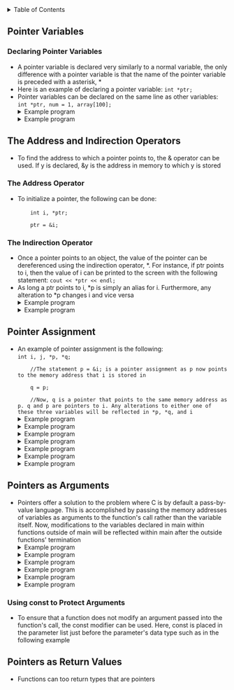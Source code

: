 <details>
<summary>Table of Contents</summary>
<ol>
  <li>
    <a href='#pointer-variables'>Pointer Variables</a>
  </li> 
  <li>
    <a href='#the-address-and-indirection-operators'>The Address and Indirection Operators</a>
  </li> 
  <li>
    <a href='#pointer-assignment'>Pointer Assignment</a>
  </li> 
  <li>
    <a href='#pointers-as-arguments'>Pointers as Arguments</a>
  </li> 
  <li>
    <a href='#pointers-as-return-values'>Pointers as Return Values</a>
  </li> 
</ol>
</details>

## Pointer Variables
### Declaring Pointer Variables
<ul>
  <li>A pointer variable is declared very similarly to a normal variable, the only difference with a pointer variable is that the name of the pointer variable is preceded with a asterisk, *</li>
  <li>Here is an example of declaring a pointer variable: <code>int *ptr;</code></li>
  <li>Pointer variables can be declared on the same line as other variables: <code>int *ptr, num = 1, array[100];</code></li>  
  <details>
    <summary>Example program</summary>

```cpp
#include <iostream>
using namespace std;

int main()
{
    //variable declarations and initialization
    int arr[] = {5, 8, 2, 9}, *ptr, n = 9;
    ptr = &n;
    
    cout << "The memory address of ptr is: " << ptr << endl;
    
    //for loop which displays the memory addresses of each index of an array
    for (int i = 0; i < 4; i++)
        cout << "Memory address of arr[" << i << "] = " << &arr[i] << endl;    
    
    return 0;
}
```
<ul>  
  <details>
    <summary>Output</summary>
      <pre>
        <code>
The memory address of ptr is: 0x16b31342c
Memory address of arr[0] = 0x16b313440
Memory address of arr[1] = 0x16b313444
Memory address of arr[2] = 0x16b313448
Memory address of arr[3] = 0x16b31344c
        </code>
      </pre>  
    </details>
  </ul>  
  </details> 
  <details>
    <summary>Example program</summary>

```cpp
//Write a function definition that would exchange the values of the variables i and j successfully? swap(&i, &j);
```
<ul>  
  <details>
    <summary>Output</summary>
      <pre>
        <code>
void swap(int *x, int *y)
{
    int temp = *x;
    *x = *y;
    *y = temp;
}        
        </code>
      </pre>  
    </details>
  </ul>  
  </details> 
</ul>

## The Address and Indirection Operators
<ul>
  <li>To find the address to which a pointer points to, the & operator can be used. If y is declared, &y is the address in memory to which y is stored</li>
</ul> 

### The Address Operator
<ul>
  <li>To initialize a pointer, the following can be done:<br />
  <code>
    int i, *ptr;<br />
    ptr = &i;</code>
  </li>
</ul> 

### The Indirection Operator
<ul>
  <li>Once a pointer points to an object, the value of the pointer can be dereferenced using the indirection operator, *. For instance, if ptr points to i, then the value of i can be printed to the screen with the following statement: <code>cout << *ptr << endl;</code></li>
  <li>As long a ptr points to i, *p is simply an alias for i. Furthermore, any alteration to *p changes i and vice versa</li>  
  <details>
    <summary>Example program</summary>

```cpp
//What are the errors in this program?
#include <iostream>            //1
using namespace std;

int main()                     //2
{
    int a = 10, *p;            //3
    *p = &a;                   //4
    
    if (a == 10)               //5
        int a = 20;            //6
    else                       //7
        p = a;                 //8
    
    cout << *p << a << endl;   //9       
    
    return 0;                  //10
}
```
<ul>  
  <details>
    <summary>Output</summary>
      <pre>
        <code>
4. Dereferenced pointer cannot be assigned a variable's address
6. Variable a has already been declared int line 3
8. Pointer only can be assigned a variable's address
        </code>
      </pre>  
    </details>
  </ul>  
  </details> 
  <details>
    <summary>Example program</summary>

```cpp
//What are the errors in this program?
#include <iostream>                   //1
using namespace std;

int main()                            //2
{
    int arr[3] = {1, 2, 3}            //3
    int *ptr = arr;                   //4
    
    for (int i = 0; i < 4; i++)       //5
    {
        if (i = 2)                    //6
            cout << *(ptr++) << " ";  //7
        else if (ptr[i] > 3)          //8
            cout << ptr[i] << " ";    //9 
    }               
    
    return 0;                         //10
}
```
<ul>  
  <details>
    <summary>Output</summary>
      <pre>
        <code>
6. Comparison operator is ==
8. ptr[3] is out of bounds as size of array is 3, not 4 
        </code>
      </pre>  
    </details>
  </ul>  
  </details> 
</ul>    

## Pointer Assignment
<ul>
  <li>An example of pointer assignment is the following:<br />
  <code>int i, j, *p, *q;<br />
    //The statement p = &i; is a pointer assignment as p now points to the memory address that i is stored in<br />
    q = p;<br />
    //Now, q is a pointer that points to the same memory address as p. q and p are pointers to i. Any alterations to either one of these three variables will be reflected in *p, *q, and i</code></li>
  <details>
    <summary>Example program</summary>

```cpp
#include <iostream>
using namespace std;

int main()
{
    //variable declarations and initialization
    int arr[] = {1, 2, 3, 4, 5};
    int *ptr = arr;
    
    cout << "Initial: *ptr = " << *ptr << endl;          
    cout << "Next: *(ptr + 2) = " << *(ptr + 2) << endl; 
    *ptr += 2;                                     
    *(ptr + 3) -= 1;                               
    
    cout << "After modification: *ptr = " << *ptr << ", *(ptr + 3) = " << *(ptr + 3) << endl;
    
    ptr++;
    cout << "Pointer moved: *ptr = " << *ptr << endl;
    
    return 0;
}
```
<ul>  
  <details>
    <summary>Output</summary>
      <pre>
        <code>
Initial: *ptr = 1
Next: *(ptr + 2) = 3
After modification: *ptr = 3, *(ptr + 3) = 3
Pointer moved: *ptr = 2
        </code>
      </pre>  
    </details>
  </ul>  
  </details> 
  <details>
    <summary>Example program</summary>

```cpp
#include <iostream>
using namespace std;

int main()
{
    //variable declarations and initialization
    int arr[] = {10, 20, 30, 40, 50};
    int *ptr1 = arr;     //*ptr1 = 10
    int *ptr2 = arr + 3; //*ptr2 = 40
    
    *ptr1 = *ptr2;       //*ptr1 = 40, arr[0] = 40
    ptr2 = ptr1 + 1;     //ptr2 = arr + 1, *ptr2 = 20
    
    cout << "*ptr1 = " << *ptr1 << ", *ptr2 = " << *ptr2 << endl;
    
    *ptr2 = 100;
    
    for (int i = 0; i < 5; i++)
        cout << "arr[" << i << "] = " << arr[i] << endl;
    
    return 0;
}
```
<ul>  
  <details>
    <summary>Output</summary>
      <pre>
        <code>
*ptr1 = 40, *ptr2 = 20
arr[0] = 40
arr[1] = 100
arr[2] = 30
arr[3] = 40
arr[4] = 50          
        </code>
      </pre>  
    </details>
  </ul>  
  </details>
  <details>
    <summary>Example program</summary>

```cpp
#include <iostream>
using namespace std;

int main()
{
    //variable declarations and initialization
    int x = 10;
    int y = 20;
    int *ptr1 = &x;
    int *ptr2 = &y;
    
    cout << "Before: x = " << x << ", y = " << y << endl;
    
    *ptr1 = *ptr2;    //*ptr1 = 20, x = 20
    ptr2 = ptr1;      //ptr2 = &x, x = 20, ptr1
    *ptr2 = 50;       //*ptr2 = 50, x = 50
    
    cout << "After: x = " << x << ", y = " << y << endl;
    
    return 0;
}
```
<ul>  
  <details>
    <summary>Output</summary>
      <pre>
        <code>
Before: x = 10, y = 20
After: x = 50, y = 20     
        </code>
      </pre>  
    </details>
  </ul>  
  </details>
  <details>
    <summary>Example program</summary>

```cpp
#include <iostream>
using namespace std;

int main()
{
    //variable declarations and initialization
    int a = 100, b = 200, c = 300;
    int *ptr1 = &a;    //*ptr1 = 100  
    int *ptr2 = &b;    //*ptr2 = 200 
    int *ptr3 = &c;    //*ptr3 = 300
    
    *ptr2 = *ptr1;     //*ptr2 = 100, b = 100
    ptr3 = ptr1;       //ptr3 now points to a, ptr1 = &a, ptr3 = &a, *ptr3 = a, a = 100
    
    cout << "After assignments: a = " << a << ", b = " << b << ", c = " << c << endl;
    
    *ptr3 = 500;       //ptr3 = &a, *ptr3 = 500, a = 500
    
    cout << "After modification: a = " << a << ", b = " << b << ", c = " << c << endl;
    
    return 0;
}
```
<ul>  
  <details>
    <summary>Output</summary>
      <pre>
        <code>
After assignments: a = 100, b = 100, c = 300
After modification: a = 500, b = 100, c = 300   
        </code>
      </pre>  
    </details>
  </ul>  
  </details>
  <details>
    <summary>Example program</summary>

```cpp
#include <iostream>
using namespace std;

int main()
{
    //variable declarations and initialization
    int a = 5;
    int b = 10;
    int *ptr1 = &a;
    int *ptr2 = &b;
    
    *ptr1 = *ptr2;       //*ptr1 = 10, ptr1 = &a, a = 10
    *ptr2 = *ptr1 + 5;   //*ptr2 = 15, prt2 = &b, b = 15
    
    cout << "a = " << a << ", b = " << b << endl;
    cout << "*ptr1 = " << *ptr1 << ", *ptr2 = " << *ptr2 << endl;
    
    return 0;
}
```
<ul>  
  <details>
    <summary>Output</summary>
      <pre>
        <code>
a = 10, b = 15
*ptr1 = 10, *ptr2 = 15
        </code>
      </pre>  
    </details>
  </ul>  
  </details>
  <details>
    <summary>Example program</summary>

```cpp
#include <iostream>
using namespace std;

int main()
{
    //variable declarations and initialization
    int a = 100, b = 200;
    int *p1 = &a;
    int *p2 = &b;
    int *temp = p1;
    
    p1 = p2;        //p1 is assigned the value stored in p2, *p1 = 200, p1 now points to b
    p2 = temp;      //p2 is assigned the address stored in temp, *p2 = 100, p2 now points to a
    
    *p1 += 10;      //*p1 = 200 + 10 = 210, b = 210
    *p2 -= 10;      //*p2 = 100 - 10 = 90, a = 90
    
    cout << "a = " << a << ", b = " << b << endl;
    cout << "*p1 = " << *p1 << ", *p2 = " << *p2 << endl;
    
    return 0;
}
```
<ul>  
  <details>
    <summary>Output</summary>
      <pre>
        <code>
a = 90, b = 210
*p1 = 210, *p2 = 90
        </code>
      </pre>  
    </details>
  </ul>  
  </details>
  <details>
    <summary>Example program</summary>

```cpp
#include <iostream>
using namespace std;

int main()
{
    //variable declarations and initialization
    int arr[] = {1, 2, 3, 4, 5};
    int *p = arr;               //p points to &arr[0]
    
    cout << *(p++) << " ";      //p points to arr, *p = 1
    cout << *p << " ";          //p points to arr + 1, *p = 2
    cout << *(++p) << " ";      //p points to arr + 2, *p = 3
    cout << *(p + 1) << " ";    //p points to arr + 2, *(p + 1) = 4
    cout << *(p - 1) << " ";   //p points to arr + 2, *(p - 1) = 2
    
    return 0;
}
```
<ul>  
  <details>
    <summary>Output</summary>
      <pre>
        <code>
1 2 3 4 2
        </code>
      </pre>  
    </details>
  </ul>  
  </details>
</ul>    

## Pointers as Arguments
<ul>
  <li>Pointers offer a solution to the problem where C is by default a pass-by-value language. This is accomplished by passing the memory addresses of variables as arguments to the function's call rather than the variable itself. Now, modifications to the variables declared in main within functions outside of main will be reflected within main after the outside functions' termination</li>
  <details>
    <summary>Example program</summary>

```cpp
#include <iostream>
using namespace std;

//macro definition for array size
#define MAX 10

//function prototype for arrayFun
void arrayFun(int[], int *, int *);

int main()
{
    //variable declaration and initialization
    int input, array[MAX], iterations = 0, max, min;
    
    cout << "Enter 10 numbers: ";
    
    //do-while loop which iterates until 
    do
    {
        cin >> input;
        
        array[iterations++] = input;
    } while (iterations < MAX);
    
    //calling arrayFun function
    arrayFun(array, &max, &min);
    
    cout << "Maximum: " << max << endl;
    cout << "Minimum: " << min << endl;
    
    return 0;
}
```
<ul>  
  <details>
    <summary>Output</summary>
      <pre>
        <code>
Enter 10 numbers: <u>43 93 -9 2 3 93 3 23 9 -33</u>
Maximum: 93
Minimum: -33
        </code>
      </pre>  
    </details>
  </ul>  
  </details>    
  <details>
    <summary>Example program</summary> 

```cpp
#include <iostream>
using namespace std;

//global variable declaration and initialization
int global_var = 10;

//function prototypes for func1 and func2
void func1(int *p);
void func2(int p);

int main()
{
    //variable declarations and initializations
    int local_var = 20;
    int *ptr = &local_var;
    
    //calling func1 and printing variable values to the screen
    func1(ptr);
    cout << "After func1: local_var = " << local_var << ", global_var = " << global_var << endl;
    
    //calling func2 and printing variable values to the screen
    func2(global_var);
    cout << "After func2: global_var = " << global_var << endl;
    
    return 0;
}

void func1(int *p)
{
    (*p)++;             //(*p)++, 20++, 21
    p = &global_var;    //p = &global_var, *p = 10
    (*p) += 5;          //(*p) += 5, *p = 10 + 5, *p = 15
}

void func2(int p)
{
    p++;                //p = &p + 1
}
```
<ul>  
  <details>
    <summary>Output</summary>
      <pre>
        <code>
After func1: local_var = 21, global_var = 15
After func2: global_var = 15
        </code>
      </pre>  
    </details>
  </ul>  
  </details>  
  <details>
    <summary>Example program</summary> 

```cpp
#include <iostream>
using namespace std;

//function definition for modify
void modify(int *a, int *b)
{
    //*a = 3, *b = 4
    //*a = *a + *b, *a = 3 + 4, *a = 7
    //*b = *a + *b, *b = 7 + 4, *b = 11

    //*a = 11, *b = 7
    //*a = *a + *b, *a = 11 + 7, *a = 18
    //*b = *a + *b, *b = 18 + 7, *b = 25
    *a += *b;     
    *b += *a;     
}

int main()
{
    //variable declarations and initializations
    int x = 3, y = 4;
    
    modify(&x, &y);
    cout << x << " " << y << " "; //7 11
    
    modify(&y, &x);
    cout << x << " " << y << " "; //25 18
    
    return 0;
}
```
<ul>  
  <details>
    <summary>Output</summary>
      <pre>
        <code>
7 11 25 18
        </code>
      </pre>  
    </details>
  </ul>  
  </details>
  <details>
    <summary>Example program</summary>

```cpp
#include <iostream>
using namespace std;

//global variable declaration
int *global_ptr;

//function definition for modifyGlobalPointer
void modifyGlobalPointer(int *p)
{
    global_ptr = p;       //global_ptr is assigned the value stored in p, *p = local_var, global_ptr now points to local_var which contains the value 5
    *global_ptr += 10;    //global_var = 10 + 5 = 15, local_var = 15
}

int main()
{
    //variable declaration and initialization
    int local_var = 5;
    
    //calling modifyGlobalPointer
    modifyGlobalPointer(&local_var);  
    
    //printing variable values to the screen        
    cout << "local_var = " << local_var << endl;    
    cout << "*global_ptr = " << *global_ptr << endl; 
    
    return 0;
}
```
<ul>  
  <details>
    <summary>Output</summary>
      <pre>
        <code>
local_var = 15
*global_ptr = 15
        </code>
      </pre>  
    </details>
  </ul>  
  </details>  
  <details>
    <summary>Example program</summary>

```cpp
#include <iostream>
using namespace std;

//global variable declaration
int *global_ptr;

//function definition for setGlobal
void setGlobal(int *p)
{
    global_ptr = p; 
}

//function definition for modifyGlobal
void modifyGlobal()
{
    *global_ptr = 100;
}

int main()
{
    //variable declaration and initialization
    int local_var = 20;
    
    //calling setGlobal function
    setGlobal(&local_var);      
    
    //calling modifyGlobal function           
    modifyGlobal();      
                    
    cout << "local_var = " << local_var << endl; 
    
    return 0;
}
```
<ul>  
  <details>
    <summary>Output</summary>
      <pre>
        <code>
100
        </code>
      </pre>  
    </details>
  </ul>  
  </details> 
  <details>
    <summary>Example program</summary>

```c
#include <iostream>
using namespace std;

//global variable declarations
int *global_ptr1, *global_ptr2;

//function definition for setPointers
void setPointers(int *p1, int *p2)
{
    global_ptr1 = p1;
    global_ptr2 = p2; 
}

//function definition for swap
void swap()
{
    int temp = *global_ptr1;
    *global_ptr1 = *global_ptr2;
    *global_ptr2 = temp;
}

int main()
{
    //variable declarations and initializations
    int a = 5, b = 10;
    
    //calling setPointers function
    setPointers(&a, &b);     
    
    //calling swap function         
    swap();   
                         
    cout << "a = " << a << ", b = " << b << endl;
    
    return 0;
}
```
<ul>  
  <details>
    <summary>Output</summary>
      <pre>
        <code>
a = 10, b = 5
        </code>
      </pre>  
    </details>
  </ul>  
  </details>  
</ul>    

### Using const to Protect Arguments
<ul>
  <li>To ensure that a function does not modify an argument passed into the function's call, the const modifier can be used. Here, const is placed in the parameter list just before the parameter's data type such as in the following example</li> 
</ul>  

## Pointers as Return Values
<ul>
  <li>Functions can too return types that are pointers</li>
</ul>    

